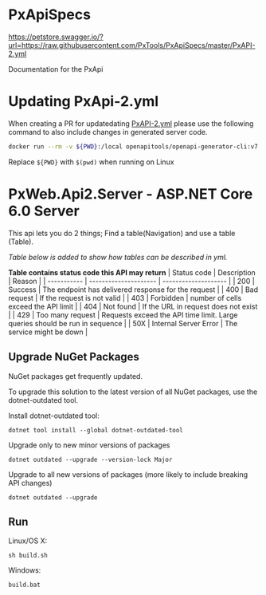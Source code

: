 # PxApiSpecs

https://petstore.swagger.io/?url=https://raw.githubusercontent.com/PxTools/PxApiSpecs/master/PxAPI-2.yml

Documentation for the PxApi

# Updating PxApi-2.yml

When creating a PR for updatedating [PxAPI-2.yml](PxAPI-2.yml)
please use the following command to also include changes in generated server code.

```sh
docker run --rm -v ${PWD}:/local openapitools/openapi-generator-cli:v7.11.0  generate -i /local/PxAPI-2.yml -g aspnetcore -c /local/aspnetcore-generator-config.yml -o /local
```

Replace `${PWD}` with `$(pwd)` when running on Linux

# PxWeb.Api2.Server - ASP.NET Core 6.0 Server

This api lets you do 2 things; Find a table(Navigation) and use a table (Table).

_Table below is added to show how tables can be described in yml._

**Table contains status code this API may return**
| Status code | Description | Reason |
| ----------- | --------------------- | -------------------- |
| 200 | Success | The endpoint has delivered response for the request |
| 400 | Bad request | If the request is not valid |
| 403 | Forbidden | number of cells exceed the API limit |
| 404 | Not found | If the URL in request does not exist |
| 429 | Too many request | Requests exceed the API time limit. Large queries should be run in sequence |
| 50X | Internal Server Error | The service might be down |

## Upgrade NuGet Packages

NuGet packages get frequently updated.

To upgrade this solution to the latest version of all NuGet packages, use the dotnet-outdated tool.

Install dotnet-outdated tool:

```
dotnet tool install --global dotnet-outdated-tool
```

Upgrade only to new minor versions of packages

```
dotnet outdated --upgrade --version-lock Major
```

Upgrade to all new versions of packages (more likely to include breaking API changes)

```
dotnet outdated --upgrade
```

## Run

Linux/OS X:

```
sh build.sh
```

Windows:

```
build.bat
```
